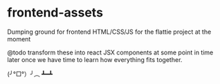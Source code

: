 # frontend-assets

Dumping ground for frontend HTML/CSS/JS for the flattie project at the moment

@todo transform these into react JSX components at some point in time later once we have time to learn how everything fits together.

(╯°□°）╯︵ ┻━┻

